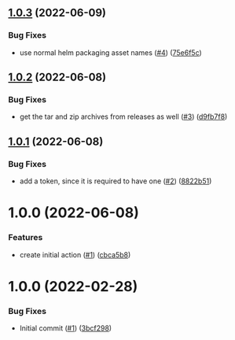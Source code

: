 ## [1.0.3](https://github.com/catalystcommunity/action-upload-chart-registry/compare/v1.0.2...v1.0.3) (2022-06-09)


### Bug Fixes

* use normal helm packaging asset names ([#4](https://github.com/catalystcommunity/action-upload-chart-registry/issues/4)) ([75e6f5c](https://github.com/catalystcommunity/action-upload-chart-registry/commit/75e6f5cb2b13ad7442b9e121651d10a95ece9e9f))

## [1.0.2](https://github.com/catalystcommunity/action-upload-chart-registry/compare/v1.0.1...v1.0.2) (2022-06-08)


### Bug Fixes

* get the tar and zip archives from releases as well ([#3](https://github.com/catalystcommunity/action-upload-chart-registry/issues/3)) ([d9fb7f8](https://github.com/catalystcommunity/action-upload-chart-registry/commit/d9fb7f844e39ec1ab367c610ff23bd5d42507d04))

## [1.0.1](https://github.com/catalystcommunity/action-upload-chart-registry/compare/v1.0.0...v1.0.1) (2022-06-08)


### Bug Fixes

* add a token, since it is required to have one ([#2](https://github.com/catalystcommunity/action-upload-chart-registry/issues/2)) ([8822b51](https://github.com/catalystcommunity/action-upload-chart-registry/commit/8822b51c91df8cecd1ddffd1d35ea6f5f218324a))

# 1.0.0 (2022-06-08)


### Features

* create initial action ([#1](https://github.com/catalystcommunity/action-upload-chart-registry/issues/1)) ([cbca5b8](https://github.com/catalystcommunity/action-upload-chart-registry/commit/cbca5b883d810df08b510f9ec9e31b87d634e31a))

# 1.0.0 (2022-02-28)


### Bug Fixes

* Initial commit ([#1](https://github.com/catalystcommunity/action-composite-action-template/issues/1)) ([3bcf298](https://github.com/catalystcommunity/action-composite-action-template/commit/3bcf298630471c46d9f9a1f3a24c2c15342e1855))
